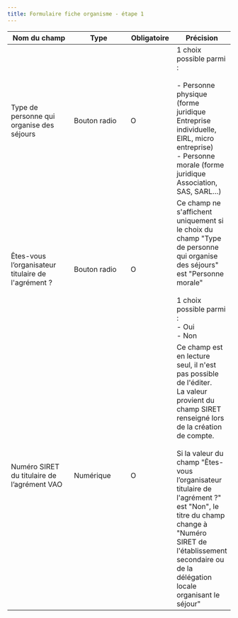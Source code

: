 ```yaml
---
title: Formulaire fiche organisme - étape 1
---
```


<table><thead><tr><th width="187">Nom du champ</th><th width="183">Type</th><th width="93">Obligatoire</th><th>Précision</th></tr></thead><tbody><tr><td>Type de personne qui organise des séjours</td><td>Bouton radio</td><td>O</td><td>1 choix possible parmi : <br><br>- Personne physique (forme juridique Entreprise individuelle, EIRL, micro entreprise)<br>- Personne morale (forme juridique Association, SAS, SARL…)</td></tr><tr><td>Êtes-vous l’organisateur titulaire de l'agrément ?</td><td>Bouton radio</td><td>O</td><td>Ce champ ne s'affichent uniquement si le choix du champ "Type de personne qui organise des séjours" est "Personne morale"<br><br>1 choix possible parmi :<br>- Oui<br>- Non</td></tr><tr><td>Numéro SIRET du titulaire de l’agrément VAO<br></td><td>Numérique</td><td>O</td><td>Ce champ est en lecture seul, il n'est pas possible de l'éditer. <br>La valeur provient du champ SIRET renseigné lors de la création de compte. <br><br>Si la valeur du champ "Êtes-vous l’organisateur titulaire de l'agrément ?" est "Non", le titre du champ change à "Numéro SIRET de l'établissement secondaire ou de la délégation locale organisant le séjour"</td></tr></tbody></table>
